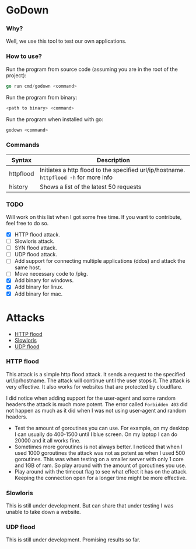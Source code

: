 # GoDown

### Why?

Well, we use this tool to test our own applications.

### How to use?

Run the program from source code (assuming you are in the root of the project):

```go
go run cmd/godown <command>
```

Run the program from binary:

```bash
<path to binary> <command>
```

Run the program when installed with go:

```bash
godown <command>
```

### Commands

| Syntax    | Description                                                                           |
| --------- | ------------------------------------------------------------------------------------- |
| httpflood | Initiates a http flood to the specified url/ip/hostname. `httpflood -h` for more info |
| history   | Shows a list of the latest 50 requests                                                |

### TODO

Will work on this list when I got some free time. If you want to contribute, feel free to do so.

- [x] HTTP flood attack.
- [ ] Slowloris attack.
- [ ] SYN flood attack.
- [ ] UDP flood attack.
- [ ] Add support for connecting multiple applications (ddos) and attack the same host.
- [ ] Move necessary code to /pkg.
- [x] Add binary for windows.
- [x] Add binary for linux.
- [x] Add binary for mac.

# Attacks

- [HTTP flood](#http-flood)
- [Slowloris](#slowloris)
- [UDP flood](#udp-flood)

### HTTP flood

This attack is a simple http flood attack. It sends a request to the specified url/ip/hostname. The attack will continue until the user stops it. The attack is very effective. It also works for websites that are protected by cloudflare.

I did notice when adding support for the user-agent and some random headers the attack is much more potent. The error called `Forbidden 403` did not happen as much as it did when I was not using user-agent and random headers.

- Test the amount of goroutines you can use. For example, on my desktop I can usually do 400-1500 until I blue screen. On my laptop I can do 20000 and it all works fine.
- Sometimes more goroutines is not always better. I noticed that when I used 1000 goroutines the attack was not as potent as when I used 500 goroutines. This was when testing on a smaller server with only 1 core and 1GB of ram. So play around with the amount of goroutines you use.
- Play around with the timeout flag to see what effect it has on the attack. Keeping the connection open for a longer time might be more effective.

### Slowloris

This is still under development. But can share that under testing I was unable to take down a website.

### UDP flood

This is still under development. Promising results so far.
